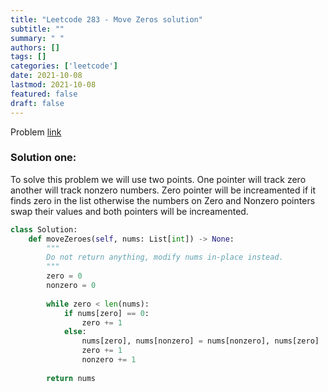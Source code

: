 ```yaml
---
title: "Leetcode 283 - Move Zeros solution"
subtitle: ""
summary: " "
authors: []
tags: []
categories: ['leetcode']
date: 2021-10-08
lastmod: 2021-10-08
featured: false
draft: false
---
```

Problem [link](https://leetcode.com/problems/move-zeroes/)

### Solution one:

To solve this problem we will use two points. One pointer will track zero another will track nonzero numbers. Zero pointer will be increamented if it finds zero in the list otherwise the numbers on Zero and Nonzero pointers swap their values and both pointers will be increamented.

```python
class Solution:
    def moveZeroes(self, nums: List[int]) -> None:
        """
        Do not return anything, modify nums in-place instead.
        """
        zero = 0
        nonzero = 0
        
        while zero < len(nums):
            if nums[zero] == 0:
                zero += 1
            else:
                nums[zero], nums[nonzero] = nums[nonzero], nums[zero]
                zero += 1
                nonzero += 1
        
        return nums
```